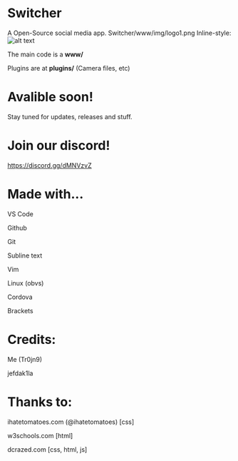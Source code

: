 # Switcher
A Open-Source social media app. Switcher/www/img/logo1.png
Inline-style: 
![alt text](https://github.com/Zyver-Meeps/Switcher/blob/master/www/img/logo1.png "Logo Title Text 1")

The main code is a **www/**

Plugins are at **plugins/** (Camera files, etc)

# Avalible soon!
Stay tuned for updates, releases and stuff.

# Join our discord!
https://discord.gg/dMNVzvZ

# Made with...
VS Code

Github

Git

Subline text

Vim

Linux (obvs)

Cordova

Brackets

# Credits:
Me (Tr0jn9)

jefdak1la


# Thanks to:
ihatetomatoes.com (@ihatetomatoes) [css]

w3schools.com [html]

dcrazed.com [css, html, js]

